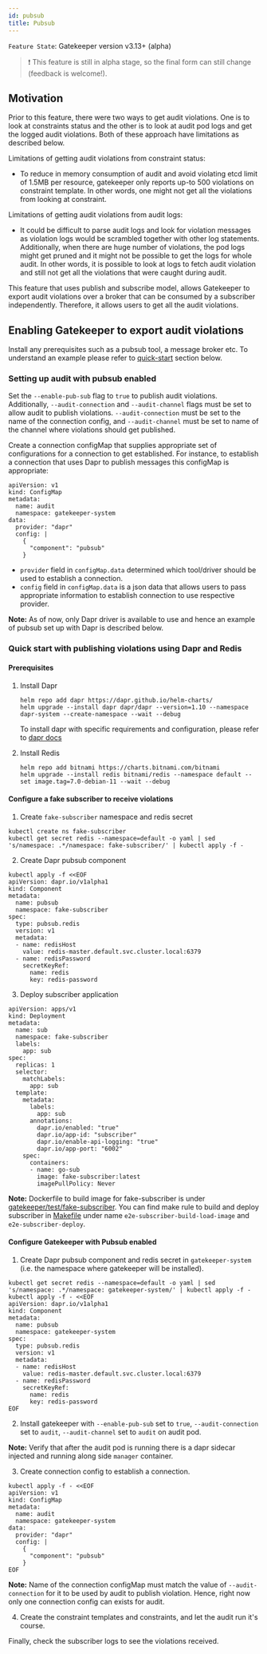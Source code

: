```yaml
---
id: pubsub
title: Pubsub
---
```


`Feature State`: Gatekeeper version v3.13+ (alpha)

> ❗ This feature is still in alpha stage, so the final form can still change (feedback is welcome!).

## Motivation

Prior to this feature, there were two ways to get audit violations. One is to look at constraints status and the other is to look at audit pod logs and get the logged audit violations. Both of these approach have limitations as described below.

Limitations of getting audit violations from constraint status:

- To reduce in memory consumption of audit and avoid violating etcd limit of 1.5MB per resource, gatekeeper only reports up-to 500 violations on constraint template. In other words, one might not get all the violations from looking at constraint.

Limitations of getting audit violations from audit logs:

- It could be difficult to parse audit logs and look for violation messages as violation logs would be scrambled together with other log statements. Additionally, when there are huge number of violations, the pod logs might get pruned and it might not be possible to get the logs for whole audit. In other words, it is possible to look at logs to fetch audit violation and still not get all the violations that were caught during audit.

This feature that uses publish and subscribe model, allows Gatekeeper to export audit violations over a broker that can be consumed by a subscriber independently. Therefore, it allows users to get all the audit violations.

## Enabling Gatekeeper to export audit violations

Install any prerequisites such as a pubsub tool, a message broker etc. To understand an example please refer to [quick-start](#quick-start-with-publishing-violations-using-dapr-and-redis) section below.

### Setting up audit with pubsub enabled

Set the `--enable-pub-sub` flag to `true` to publish audit violations. Additionally, `--audit-connection` and `--audit-channel` flags must be set to allow audit to publish violations. `--audit-connection` must be set to the name of the connection config, and `--audit-channel` must be set to name of the channel where violations should get published.

Create a connection configMap that supplies appropriate set of configurations for a connection to get established. For instance, to establish a connection that uses Dapr to publish messages this configMap is appropriate:

```
apiVersion: v1
kind: ConfigMap
metadata:
  name: audit
  namespace: gatekeeper-system
data:
  provider: "dapr"
  config: |
    {
      "component": "pubsub"
    }
```

- `provider` field in `configMap.data` determined which tool/driver should be used to establish a connection.
- `config` field in `configMap.data` is a json data that allows users to pass appropriate information to establish connection to use respective provider.

**Note:** As of now, only Dapr driver is available to use and hence an example of pubsub set up with Dapr is described below.

### Quick start with publishing violations using Dapr and Redis

#### Prerequisites

1. Install Dapr

    ```
    helm repo add dapr https://dapr.github.io/helm-charts/
    helm upgrade --install dapr dapr/dapr --version=1.10 --namespace dapr-system --create-namespace --wait --debug
    ```

    To install dapr with specific requirements and configuration, please refer to [dapr docs](https://docs.dapr.io/getting-started/)

2. Install Redis

    ```
    helm repo add bitnami https://charts.bitnami.com/bitnami
    helm upgrade --install redis bitnami/redis --namespace default --set image.tag=7.0-debian-11 --wait --debug
    ```

#### Configure a fake subscriber to receive violations

1. Create `fake-subscriber` namespace and redis secret

```
kubectl create ns fake-subscriber
kubectl get secret redis --namespace=default -o yaml | sed 's/namespace: .*/namespace: fake-subscriber/' | kubectl apply -f -
```

2. Create Dapr pubsub component
```
kubectl apply -f <<EOF
apiVersion: dapr.io/v1alpha1
kind: Component
metadata:
  name: pubsub
  namespace: fake-subscriber
spec:
  type: pubsub.redis
  version: v1
  metadata:
  - name: redisHost
    value: redis-master.default.svc.cluster.local:6379
  - name: redisPassword
    secretKeyRef: 
      name: redis
      key: redis-password
```

3. Deploy subscriber application
```
apiVersion: apps/v1
kind: Deployment
metadata:
  name: sub
  namespace: fake-subscriber
  labels:
    app: sub
spec:
  replicas: 1
  selector:
    matchLabels:
      app: sub
  template:
    metadata:
      labels:
        app: sub
      annotations:
        dapr.io/enabled: "true"
        dapr.io/app-id: "subscriber"
        dapr.io/enable-api-logging: "true"
        dapr.io/app-port: "6002"
    spec:
      containers:
      - name: go-sub
        image: fake-subscriber:latest
        imagePullPolicy: Never
```
**Note:** Dockerfile to build image for fake-subscriber is under [gatekeeper/test/fake-subscriber](https://github.com/open-policy-agent/gatekeeper/tree/master/test/pubsub/fake-subscriber). You can find make rule to build and deploy subscriber in [Makefile](../../Makefile) under name `e2e-subscriber-build-load-image` and `e2e-subscriber-deploy`.

#### Configure Gatekeeper with Pubsub enabled

1. Create Dapr pubsub component and redis secret in `gatekeeper-system` (i.e. the namespace where gatekeeper will be installed).

```
kubectl get secret redis --namespace=default -o yaml | sed 's/namespace: .*/namespace: gatekeeper-system/' | kubectl apply -f -
kubectl apply -f - <<EOF
apiVersion: dapr.io/v1alpha1
kind: Component
metadata:
  name: pubsub
  namespace: gatekeeper-system
spec:
  type: pubsub.redis
  version: v1
  metadata:
  - name: redisHost
    value: redis-master.default.svc.cluster.local:6379
  - name: redisPassword
    secretKeyRef:
      name: redis
      key: redis-password
EOF
```

2. Install gatekeeper with `--enable-pub-sub` set to `true`, `--audit-connection` set to `audit`, `--audit-channel` set to `audit` on audit pod.

**Note:** Verify that after the audit pod is running there is a dapr sidecar injected and running along side `manager` container.

3. Create connection config to establish a connection.

```
kubectl apply -f - <<EOF
apiVersion: v1
kind: ConfigMap
metadata:
  name: audit
  namespace: gatekeeper-system
data:
  provider: "dapr"
  config: |
    {
      "component": "pubsub"
    }
EOF
```
**Note:** Name of the connection configMap must match the value of `--audit-connection` for it to be used by audit to publish violation. Hence, right now only one connection config can exists for audit.

4. Create the constraint templates and constraints, and let the audit run it's course.

Finally, check the subscriber logs to see the violations received.
